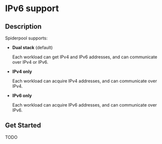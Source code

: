 # IPv6 support

## Description

Spiderpool supports:

- **Dual stack** (default)

  Each workload can get IPv4 and IPv6 addresses, and can communicate over IPv4 or IPv6.

- **IPv4 only**

  Each workload can acquire IPv4 addresses, and can communicate over IPv4.

- **IPv6 only**

  Each workload can acquire IPv6 addresses, and can communicate over IPv6.

## Get Started

TODO
